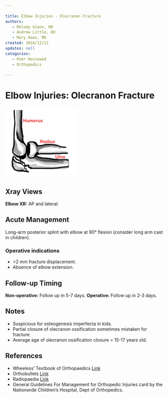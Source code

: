 ```yaml
---

title: Elbow Injuries - Olecranon Fracture
authors:
   - Melody Glenn, MD
   - Andrew Little, DO
   - Mary Haas, MD
created: 2016/12/12
updates: null
categories:
   - Peer Reviewed
   - Orthopedics

---
```


# Elbow Injuries: Olecranon Fracture

![](image-1.png)

## Xray Views

**Elbow XR:** AP and lateral.

## Acute Management

Long-arm posterior splint with elbow at 90° flexion (consider long arm cast in children).

### Operative indications

- &gt;2 mm fracture displacement.
- Absence of elbow extension.

## Follow-up Timing

**Non-operative:** Follow up in 5-7 days.
**Operative:** Follow up in 2-3 days.

## Notes

- Suspicious for osteogenesis imperfecta in kids.
- Partial closure of olecranon ossification sometimes mistaken for fracture.
- Average age of olecranon ossification closure = 15-17 years old.

## References

- Wheeless’ Textbook of Orthopaedics  [Link](http://Wheelessonline.com)
- Orthobullets  [Link](http://OrthoBullets.com)
- Radiopaedia  [Link](http://Radiopaedia.org)
- General Guidelines For Management for Orthopedic Injuries card by the Nationwide Children’s Hospital, Dept of Orthopedics.
